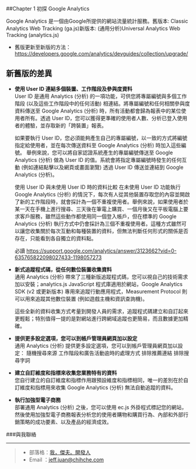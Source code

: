 ##Chapter 1 初探 Google Analytics


Google Analytics 是一個由Google所提供的網站流量統計服務。舊版本: Classic Analytics Web Tracking (ga.js)新版本: (通用分析)Universal Analytics Web Tracking (analytics.js)  

*  舊版更新至新版的方法：https://developers.google.com/analytics/devguides/collection/upgrade/
  
  
新舊版的差異
---
* __使用 User ID 連結多個裝置、工作階段及參與度資料__  
  User ID 是通用 Analytics (分析) 的一項功能，可供您將專屬編號與多個工作階段 (以及這些工作階段中的任何活動) 相連結。將專屬編號和任何相關參與度資料傳送至 Google Analytics (分析) 時，所有活動都會歸為報表中的某位使用者所有。透過 User ID，您可以獲得更準確的使用者人數、分析已登入使用者的體驗，並存取新的「跨裝置」報表。

  如果要執行 User ID，您必須能夠產生自己的專屬編號，以一致的方式將編號指定給使用者，並在每次傳送資料至 Google Analytics (分析) 時加入這些編號。
舉例來說，您可以將自家認證系統產生的專屬編號傳送至 Google Analytics (分析) 做為 User ID 的值。系統會將指定專屬編號時發生的任何互動 (例如連結點擊以及網頁或畫面瀏覽) 透過 User ID 傳送並連結到 Google Analytics (分析)。

  使用 User ID 與未使用 User ID 時的資料比較
在未使用 User ID 功能執行 Google Analytics (分析) 的情況下，每次有人從其他裝置存取您的內容並開啟了新的工作階段時，就會採計為一個不重複使用者。舉例來說，如果使用者於某一天在手機上進行搜尋、三天後在筆電上購買、一個月後又在平板電腦上要求客戶服務，雖然這些動作都使用同一個登入帳戶，但在標準的 Google Analytics (分析) 執行方式中仍會採計為三個不重複使用者。這種方式雖然可以讓您收集關於每次互動和每種裝置的資料，但無法判斷任何形式的關係是否存在，只能看到各自獨立的資料點。

  必讀
https://support.google.com/analytics/answer/3123662?vid=0-635765822098027433-1198057273


* __新式追蹤程式碼，從任何數位裝置收集資料__  
  通用 Analytics (分析) 帶來了三種新版追蹤程式碼，您可以視自己的技術需求加以安裝；analytics.js JavaScript 程式庫適用於網站，Google Analytics SDK (v2 或更新版本) 專用來追蹤行動應用程式，Measurement Protocol 則可以用來追蹤其他數位裝置 (例如遊戲主機和資訊查詢機)。

  這些全新的資料收集方式考量到開發人員的需求，追蹤程式碼建立和自訂起來更輕鬆；特別值得一提的是對網站進行跨網域追蹤也更簡易，而且數據更加精確。

* __提供更多設定選項，您可以到帳戶管理員網頁加以設定__  
通用 Analytics (分析) 提供更多設定選項，您可以到帳戶管理員網頁加以設定：
隨機搜尋來源
工作階段和廣告活動逾時的處理方式
排除推薦連結
排除搜尋字詞

* __建立自訂維度和指標來收集您業務特有的資料__  
您自行建立的自訂維度和指標作用跟預設維度和指標相同，唯一的差別在於自訂維度和指標用來收集 Google Analytics (分析) 無法自動追蹤的資料。

* __執行加強型電子商務__  
部署通用 Analytics (分析) 之後，您可以使用 ec.js 外掛程式標記您的網站，然後使用加強型電子商務報表分析您的使用者購物和購買行為、內部和外部行銷策略的成功要素、以及產品的經濟成效。


  
###與我聯絡
***
> * 部落格：[我，傑夫。開發人](https://jeffprogrammer.wordpress.com/)  
> * Email ：[jeff.juan@chihche.com](mailto:jeff.juan@chihche.com)